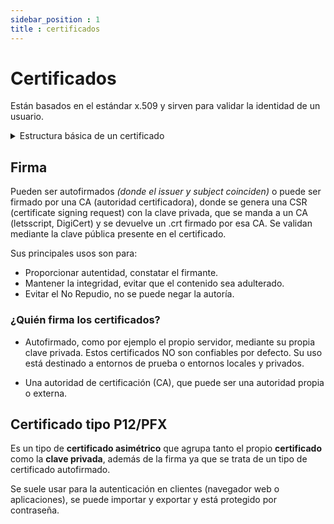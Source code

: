 ```yaml
---
sidebar_position : 1
title : certificados
---
```

# Certificados
Están basados en el estándar x.509 y sirven para validar la identidad de un usuario. 

<details>
<summary>
Estructura básica de un certificado
</summary>

- **Versión**: la versión del estándar x.509 utilizada.
- **Número de serie**: generado por la entidad certificadora (CA).
- **Algoritmo de la firma**.
- **Emisor**: la entidad que firma el certificado (CA)
- **Sujeto**: entidad identificada
- **Clave pública**: usada para cifrar
- **Periodo de validez**.
- **Usos permitidos**

</details>


## Firma
Pueden ser autofirmados *(donde el issuer y subject coinciden)* o puede ser firmado por una CA (autoridad certificadora), donde se genera una CSR (certificate signing request) con la clave privada, que se manda a un CA (letsscript, DigiCert) y se devuelve un .crt firmado por esa CA. Se validan mediante la clave pública presente en el certificado.

Sus principales usos son para:
- Proporcionar autentidad, constatar el firmante.
- Mantener la integridad, evitar que el contenido sea adulterado.
- Evitar el No Repudio, no se puede negar la autoría.

### ¿Quién firma los certificados? 
- Autofirmado, como por ejemplo el propio servidor, mediante su propia clave privada. Estos certificados NO son confiables por defecto. Su uso está destinado a entornos de prueba o entornos locales y privados.

- Una autoridad de certificación (CA), que puede ser una autoridad propia o externa.

## Certificado tipo P12/PFX
Es un tipo de **certificado asimétrico** que agrupa tanto el propio **certificado** como la **clave privada**, además de la firma ya que se trata de un tipo de certificado autofirmado.

Se suele usar para la autenticación en clientes (navegador web o aplicaciones), se puede importar y exportar y está protegido por contraseña.